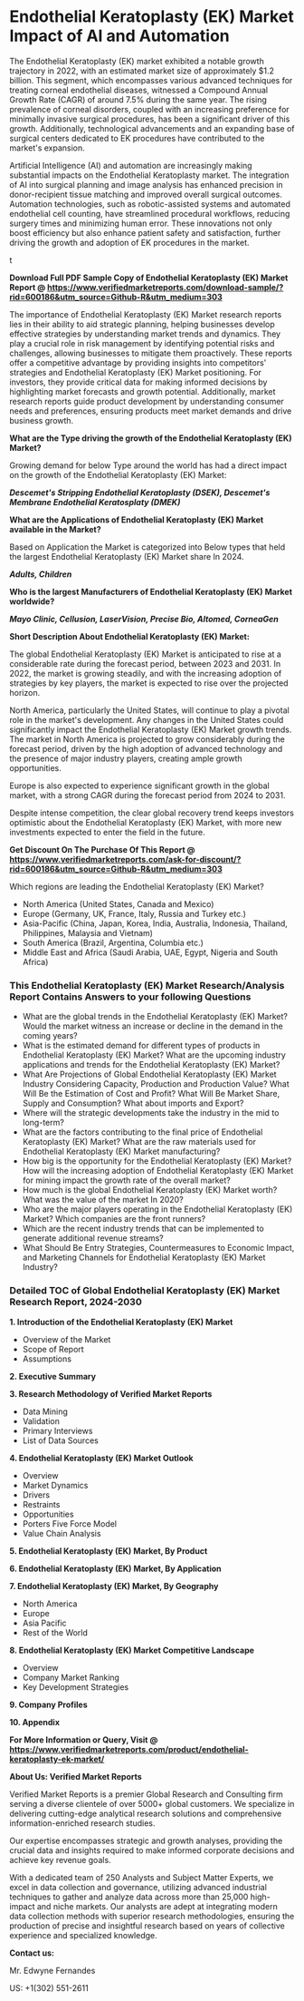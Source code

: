 <meta name="title" content="Global  Endothelial Keratoplasty (EK) Market Impact of AI and Automation"><meta name="description" content="  The Endothelial Keratoplasty (EK) market exhibited a notable growth trajectory in 2022, with an estimated market size of approximately $1.2 billion. This segment, wh"><meta name="title" content=" Endothelial Keratoplasty (EK) Market Size, Share, Scope, Trends, Growth, Opportunities, Analysis, Forecast"> <h1>Endothelial Keratoplasty (EK) Market Impact of AI and Automation</h1> <p>The Endothelial Keratoplasty (EK) market exhibited a notable growth trajectory in 2022, with an estimated market size of approximately $1.2 billion. This segment, which encompasses various advanced techniques for treating corneal endothelial diseases, witnessed a Compound Annual Growth Rate (CAGR) of around 7.5% during the same year. The rising prevalence of corneal disorders, coupled with an increasing preference for minimally invasive surgical procedures, has been a significant driver of this growth. Additionally, technological advancements and an expanding base of surgical centers dedicated to EK procedures have contributed to the market's expansion.</p> <p>Artificial Intelligence (AI) and automation are increasingly making substantial impacts on the Endothelial Keratoplasty market. The integration of AI into surgical planning and image analysis has enhanced precision in donor-recipient tissue matching and improved overall surgical outcomes. Automation technologies, such as robotic-assisted systems and automated endothelial cell counting, have streamlined procedural workflows, reducing surgery times and minimizing human error. These innovations not only boost efficiency but also enhance patient safety and satisfaction, further driving the growth and adoption of EK procedures in the market.</p> t</p><p id="" class=""><strong>Download Full PDF Sample Copy of Endothelial Keratoplasty (EK) Market Report @ <a href="https://www.verifiedmarketreports.com/download-sample/?rid=600186&utm_source=Github-R&utm_medium=303" target="_blank">https://www.verifiedmarketreports.com/download-sample/?rid=600186&utm_source=Github-R&utm_medium=303</a></strong></p><p>The importance of&nbsp;Endothelial Keratoplasty (EK) Market research reports lies in their ability to aid strategic planning, helping businesses develop effective strategies by understanding market trends and dynamics. They play a crucial role in risk management by identifying potential risks and challenges, allowing businesses to mitigate them proactively. These reports offer a competitive advantage by providing insights into competitors' strategies and Endothelial Keratoplasty (EK) Market positioning. For investors, they provide critical data for making informed decisions by highlighting market forecasts and growth potential. Additionally, market research reports guide product development by understanding consumer needs and preferences, ensuring products meet market demands and drive business growth.</p><p><strong>What are the&nbsp;Type driving the growth of the Endothelial Keratoplasty (EK) Market?</strong></p><p id="" class="">Growing demand for below Type around the world has had a direct impact on the growth of the Endothelial Keratoplasty (EK) Market:</p><em><strong>Descemet's Stripping Endothelial Keratoplasty (DSEK), Descemet's Membrane Endothelial Keratosplaty (DMEK)</strong></em></p><strong>What are the&nbsp;Applications&nbsp;of Endothelial Keratoplasty (EK) Market available in the Market?</strong></p><p id="" class="">Based on Application the Market is categorized into Below types that held the largest Endothelial Keratoplasty (EK) Market share In 2024.</p><em><strong>Adults, Children</strong></em></p><strong>Who is the largest Manufacturers of Endothelial Keratoplasty (EK) Market worldwide?</strong></p><p><em><strong>Mayo Clinic, Cellusion, LaserVision, Precise Bio, Altomed, CorneaGen</strong></em></p><p id="" class=""><strong>Short Description About Endothelial Keratoplasty (EK) Market:</strong></p><p>The global Endothelial Keratoplasty (EK) Market is anticipated to rise at a considerable rate during the forecast period, between 2023 and 2031. In 2022, the market is growing steadily, and with the increasing adoption of strategies by key players, the market is expected to rise over the projected horizon.</p><p>North America, particularly the United States, will continue to play a pivotal role in the market's development. Any changes in the United States could significantly impact the Endothelial Keratoplasty (EK) Market growth trends. The market in North America is projected to grow considerably during the forecast period, driven by the high adoption of advanced technology and the presence of major industry players, creating ample growth opportunities.</p><p>Europe is also expected to experience significant growth in the global market, with a strong CAGR during the forecast period from 2024 to 2031.</p><p>Despite intense competition, the clear global recovery trend keeps investors optimistic about the Endothelial Keratoplasty (EK) Market, with more new investments expected to enter the field in the future.</p><p id="" class=""><strong>Get Discount On The Purchase Of This Report @ <a href="https://www.verifiedmarketreports.com/ask-for-discount/?rid=600186&utm_source=Github-R&utm_medium=303" target="_blank">https://www.verifiedmarketreports.com/ask-for-discount/?rid=600186&utm_source=Github-R&utm_medium=303</a></strong></p>Which regions are leading the Endothelial Keratoplasty (EK) Market?</p><ul><li>North America (United States, Canada and Mexico)</li><li>Europe (Germany, UK, France, Italy, Russia and Turkey etc.)</li><li>Asia-Pacific (China, Japan, Korea, India, Australia, Indonesia, Thailand, Philippines, Malaysia and Vietnam)</li><li>South America (Brazil, Argentina, Columbia etc.)</li><li>Middle East and Africa (Saudi Arabia, UAE, Egypt, Nigeria and South Africa)</li></ul><h3 id="" class="">This Endothelial Keratoplasty (EK) Market Research/Analysis Report Contains Answers to your following Questions</h3><ul><li>What are the global trends in the Endothelial Keratoplasty (EK) Market? Would the market witness an increase or decline in the demand in the coming years?</li><li>What is the estimated demand for different types of products in Endothelial Keratoplasty (EK) Market? What are the upcoming industry applications and trends for the Endothelial Keratoplasty (EK) Market?</li><li>What Are Projections of Global Endothelial Keratoplasty (EK) Market Industry Considering Capacity, Production and Production Value? What Will Be the Estimation of Cost and Profit? What Will Be Market Share, Supply and Consumption? What about imports and Export?</li><li>Where will the strategic developments take the industry in the mid to long-term?</li><li>What are the factors contributing to the final price of Endothelial Keratoplasty (EK) Market? What are the raw materials used for Endothelial Keratoplasty (EK) Market manufacturing?</li><li>How big is the opportunity for the Endothelial Keratoplasty (EK) Market? How will the increasing adoption of Endothelial Keratoplasty (EK) Market for mining impact the growth rate of the overall market?</li><li>How much is the global Endothelial Keratoplasty (EK) Market worth? What was the value of the market In 2020?</li><li>Who are the major players operating in the Endothelial Keratoplasty (EK) Market? Which companies are the front runners?</li><li>Which are the recent industry trends that can be implemented to generate additional revenue streams?</li><li>What Should Be Entry Strategies, Countermeasures to Economic Impact, and Marketing Channels for Endothelial Keratoplasty (EK) Market Industry?</li></ul><h3 id="" class="">Detailed TOC of Global Endothelial Keratoplasty (EK) Market Research Report, 2024-2030</h3><p id="" class=""><strong>1. Introduction of the Endothelial Keratoplasty (EK) Market</strong></p><ul><li>Overview of the Market</li><li>Scope of Report</li><li>Assumptions</li></ul><p id="" class=""><strong>2. Executive Summary</strong></p><p id="" class=""><strong>3. Research Methodology of Verified Market Reports</strong></p><ul><li>Data Mining</li><li>Validation</li><li>Primary Interviews</li><li>List of Data Sources</li></ul><p id="" class=""><strong>4. Endothelial Keratoplasty (EK) Market Outlook</strong></p><ul><li>Overview</li><li>Market Dynamics</li><li>Drivers</li><li>Restraints</li><li>Opportunities</li><li>Porters Five Force Model</li><li>Value Chain Analysis</li></ul><p id="" class=""><strong>5. Endothelial Keratoplasty (EK) Market, By Product</strong></p><p id="" class=""><strong>6. Endothelial Keratoplasty (EK) Market, By Application</strong></p><p id="" class=""><strong>7. Endothelial Keratoplasty (EK) Market, By Geography</strong></p><ul><li>North America</li><li>Europe</li><li>Asia Pacific</li><li>Rest of the World</li></ul><p id="" class=""><strong>8. Endothelial Keratoplasty (EK) Market Competitive Landscape</strong></p><ul><li>Overview</li><li>Company Market Ranking</li><li>Key Development Strategies</li></ul><p id="" class=""><strong>9. Company Profiles</strong></p><p id="" class=""><strong>10. Appendix</strong></p><p id="" class=""><strong>For More Information or Query, Visit @ <a href="https://www.verifiedmarketreports.com/product/endothelial-keratoplasty-ek-market/" target="_blank">https://www.verifiedmarketreports.com/product/endothelial-keratoplasty-ek-market/</a></strong></p><p id="" class=""><strong>About Us: Verified Market Reports</strong></p><p id="" class="">Verified Market Reports is a premier Global Research and Consulting firm serving a diverse clientele of over 5000+ global customers. We specialize in delivering cutting-edge analytical research solutions and comprehensive information-enriched research studies.</p><p id="" class="">Our expertise encompasses strategic and growth analyses, providing the crucial data and insights required to make informed corporate decisions and achieve key revenue goals.</p><p id="" class="">With a dedicated team of 250 Analysts and Subject Matter Experts, we excel in data collection and governance, utilizing advanced industrial techniques to gather and analyze data across more than 25,000 high-impact and niche markets. Our analysts are adept at integrating modern data collection methods with superior research methodologies, ensuring the production of precise and insightful research based on years of collective experience and specialized knowledge.</p><p id="" class=""><strong>Contact us:</strong></p><p id="" class="">Mr. Edwyne Fernandes</p><p id="" class="">US: +1(302) 551-2611</p>